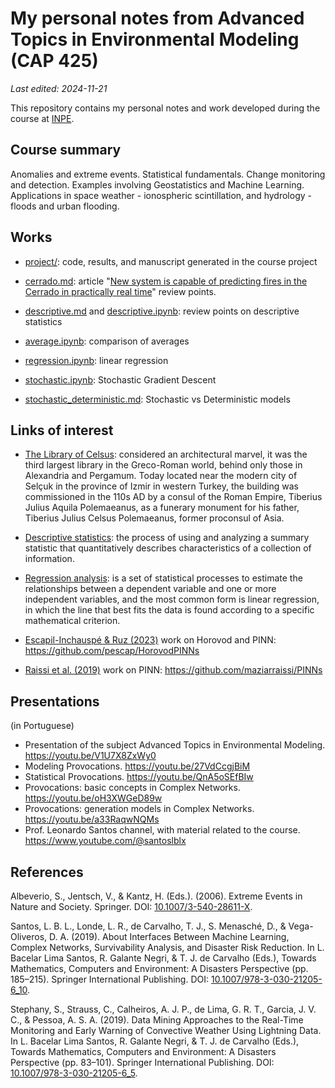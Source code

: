 # My personal notes from Advanced Topics in Environmental Modeling (CAP 425)

*Last edited: 2024-11-21*

This repository contains my personal notes and work developed during the course at [INPE](http://www.inpe.br/posgraduacao/).

## Course summary

Anomalies and extreme events. Statistical fundamentals. Change monitoring and detection. Examples involving Geostatistics and Machine Learning. Applications in space weather - ionospheric scintillation, and hydrology - floods and urban flooding.

## Works

- [project/](project): code, results, and manuscript generated in the course project

- [cerrado.md](cerrado.md): article "[New system is capable of predicting fires in the Cerrado in practically real time](https://agencia.fapesp.br/novo-sistema-e-capaz-de-prever-incendios-no-cerrado-em-tempo-praticamente-real/41868)" review points.

- [descriptive.md](descriptive.md) and [descriptive.ipynb](descriptive.ipynb): review points on descriptive statistics

- [average.ipynb](average.ipynb): comparison of averages

- [regression.ipynb](regression.ipynb): linear regression

- [stochastic.ipynb](stochastic.ipynb): Stochastic Gradient Descent

- [stochastic_deterministic.md](stochastic_deterministic.md): Stochastic vs Deterministic models

## Links of interest

- [The Library of Celsus](https://en.wikipedia.org/wiki/Library_of_Celsus): considered an architectural marvel, it was the third largest library in the Greco-Roman world, behind only those in Alexandria and Pergamum. Today located near the modern city of Selçuk in the province of Izmir in western Turkey, the building was commissioned in the 110s AD by a consul of the Roman Empire, Tiberius Julius Aquila Polemaeanus, as a funerary monument for his father, Tiberius Julius Celsus Polemaeanus, former proconsul of Asia.

- [Descriptive statistics](https://en.wikipedia.org/wiki/Descriptive_statistics): the process of using and analyzing a summary statistic that quantitatively describes characteristics of a collection of information.

- [Regression analysis](https://en.wikipedia.org/wiki/Regression_analysis): is a set of statistical processes to estimate the relationships between a dependent variable and one or more independent variables, and the most common form is linear regression, in which the line that best fits the data is found according to a specific mathematical criterion.

- [Escapil-Inchauspé \& Ruz (2023)](http://arxiv.org/abs/2302.08835) work on Horovod and PINN: <https://github.com/pescap/HorovodPINNs>

- [Raissi et al. (2019)](https://doi.org/10.1016/j.jcp.2018.10.045) work on PINN: <https://github.com/maziarraissi/PINNs>

## Presentations

(in Portuguese)

- Presentation of the subject Advanced Topics in Environmental Modeling. <https://youtu.be/V1U7X8ZxWy0>
- Modeling Provocations. <https://youtu.be/27VdCcgjBiM>
- Statistical Provocations. <https://youtu.be/QnA5oSEfBIw>
- Provocations: basic concepts in Complex Networks. <https://youtu.be/oH3XWGeD89w>
- Provocations: generation models in Complex Networks. <https://youtu.be/a33RaqwNQMs>
- Prof. Leonardo Santos channel, with material related to the course. <https://www.youtube.com/@santoslblx>

## References

Albeverio, S., Jentsch, V., & Kantz, H. (Eds.). (2006). Extreme Events in Nature and Society. Springer. DOI: [10.1007/3-540-28611-X](https://doi.org/10.1007/3-540-28611-X).

Santos, L. B. L., Londe, L. R., de Carvalho, T. J., S. Menasché, D., & Vega-Oliveros, D. A. (2019). About Interfaces Between Machine Learning, Complex Networks, Survivability Analysis, and Disaster Risk Reduction. In L. Bacelar Lima Santos, R. Galante Negri, & T. J. de Carvalho (Eds.), Towards Mathematics, Computers and Environment: A Disasters Perspective (pp. 185–215). Springer International Publishing. DOI: [10.1007/978-3-030-21205-6_10](https://doi.org/10.1007/978-3-030-21205-6_10).

Stephany, S., Strauss, C., Calheiros, A. J. P., de Lima, G. R. T., Garcia, J. V. C., & Pessoa, A. S. A. (2019). Data Mining Approaches to the Real-Time Monitoring and Early Warning of Convective Weather Using Lightning Data. In L. Bacelar Lima Santos, R. Galante Negri, & T. J. de Carvalho (Eds.), Towards Mathematics, Computers and Environment: A Disasters Perspective (pp. 83–101). Springer International Publishing. DOI: [10.1007/978-3-030-21205-6_5](https://doi.org/10.1007/978-3-030-21205-6_5).
